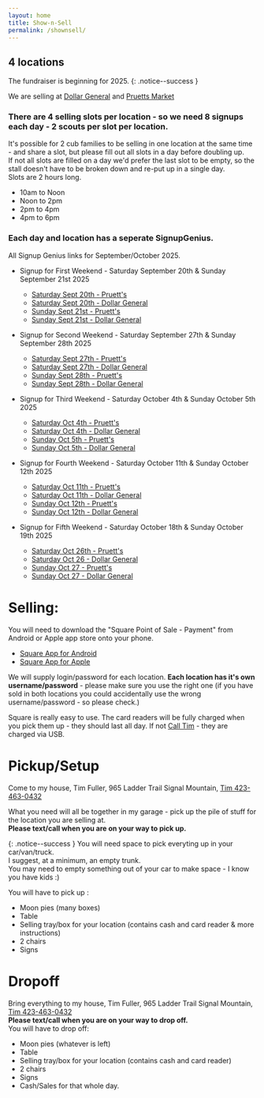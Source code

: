 ```yaml
---
layout: home
title: Show-n-Sell
permalink: /shownsell/
---
```


## 4 locations

The fundraiser is beginning for 2025. 
{: .notice--success }

We are selling at [Dollar General](https://www.google.com/maps/place/Dollar+General/@35.1744822,-85.3314633,17z/data=!3m2!4b1!5s0x8860f449559ad427:0xd12cea5ca04fd5cf!4m5!3m4!1s0x8860f44bffddafb7:0x14737cbbf3090bd2!8m2!3d35.1744822!4d-85.3292746) and 
[Pruetts Market](https://www.google.com/maps/place/Pruett's+Market/@35.1386309,-85.330655,17z/data=!3m1!4b1!4m5!3m4!1s0x8860f5919d29f255:0x510723ddf790f66a!8m2!3d35.1386309!4d-85.328461)


### There are 4 selling slots per location  - so we need 8 signups each day - 2 scouts per slot per location.

It's possible for 2 cub families to be selling in one location at the same time - and share a slot, but please fill out all slots in a day before doubling up.<br/>
If not all slots are filled on a day we'd prefer the last slot to be empty, so the stall doesn't have to be broken down and re-put up in a single day.<br/>
Slots are 2 hours long. 
- 10am to Noon
- Noon to 2pm
- 2pm to 4pm
- 4pm to 6pm

### Each day and location has a seperate SignupGenius.

All Signup Genius links for September/October 2025.
- Signup for First Weekend - Saturday September 20th & Sunday September 21st 2025
  - [Saturday Sept 20th - Pruett's](https://www.signupgenius.com/go/10C054BABAD2AA3F9C70-58282593-moonpie)
  - [Saturday Sept 20th - Dollar General](https://www.signupgenius.com/go/10C054BABAD2AA3F9C70-58282821-moonpie)
  - [Sunday Sept 21st - Pruett's](https://www.signupgenius.com/go/10C054BABAD2AA3F9C70-58282879-moonpie)
  - [Sunday Sept 21st - Dollar General](https://www.signupgenius.com/go/10C054BABAD2AA3F9C70-58282961-moonpie)

- Signup for Second Weekend - Saturday September 27th & Sunday September 28th 2025
  - [Saturday Sept 27th - Pruett's](https://www.signupgenius.com/go/10C054BABAD2AA3F9C70-58283216-moonpie)
  - [Saturday Sept 27th - Dollar General](https://www.signupgenius.com/go/10C054BABAD2AA3F9C70-58283213-moonpie)
  - [Sunday Sept 28th - Pruett's](https://www.signupgenius.com/go/10C054BABAD2AA3F9C70-58283217-moonpie)
  - [Sunday Sept 28th - Dollar General](https://www.signupgenius.com/go/10C054BABAD2AA3F9C70-58283228-moonpie)

- Signup for Third Weekend - Saturday October 4th & Sunday October 5th 2025
  - [Saturday Oct 4th - Pruett's](https://www.signupgenius.com/go/10C054BABAD2AA3F9C70-58283297-moonpie)
  - [Saturday Oct 4th - Dollar General](https://www.signupgenius.com/go/10C054BABAD2AA3F9C70-58283294-moonpie)
  - [Sunday Oct 5th - Pruett's](https://www.signupgenius.com/go/10C054BABAD2AA3F9C70-58283296-moonpie)
  - [Sunday Oct 5th - Dollar General](https://www.signupgenius.com/go/10C054BABAD2AA3F9C70-58283311-moonpie)
  
- Signup for Fourth Weekend - Saturday October 11th & Sunday October 12th 2025
  - [Saturday Oct 11th - Pruett's](https://www.signupgenius.com/go/10C054BABAD2AA3F9C70-58283339-moonpie)
  - [Saturday Oct 11th - Dollar General](https://www.signupgenius.com/go/10C054BABAD2AA3F9C70-58283362-moonpie)
  - [Sunday Oct 12th - Pruett's](https://www.signupgenius.com/go/10C054BABAD2AA3F9C70-58283352-moonpie)
  - [Sunday Oct 12th - Dollar General](https://www.signupgenius.com/go/10C054BABAD2AA3F9C70-58283361-moonpie)
  
- Signup for Fifth Weekend - Saturday October 18th & Sunday October 19th 2025
  - [Saturday Oct 26th - Pruett's](https://www.signupgenius.com/go/10C054BABAD2AA3F9C70-58283351-moonpie)
  - [Saturday Oct 26 - Dollar General](https://www.signupgenius.com/go/10C054BABAD2AA3F9C70-58283365-moonpie)
  - [Sunday Oct 27 - Pruett's](https://www.signupgenius.com/go/10C054BABAD2AA3F9C70-58283350-moonpie)
  - [Sunday Oct 27 - Dollar General](https://www.signupgenius.com/go/10C054BABAD2AA3F9C70-58283366-moonpie)


    


# Selling:
You will need to download the "Square Point of Sale - Payment" from Android or Apple app store onto your phone.
- [Square App for Android](https://play.google.com/store/search?q=square+app&c=apps)
- [Square App for Apple](https://apps.apple.com/us/app/square-point-of-sale-pos/id335393788)

We will supply login/password for each location. **Each location has it's own username/password** - please make sure you use the right one (if you have sold in both locations you could accidentally use the wrong username/password - so please check.)

Square is really easy to use. The card readers will be fully charged when you pick them up - they should last all day. If not [Call Tim](tel:4234630432) - they are charged via USB.

# Pickup/Setup
Come to my house, Tim Fuller, 965 Ladder Trail Signal Mountain, [Tim 423-463-0432](tel:4234630432) 

What you need will all be together in my garage - pick up the pile of stuff for the location you are selling at. 
<br/>
**Please text/call when you are on your way to pick up.**

{: .notice--success }
You will need space to pick everyting up in your car/van/truck.<br/>
I suggest, at a minimum, an empty trunk. <br/>
You may need to empty something out of your car to make space - I know you have kids :)

You will have to pick up : 
- Moon pies (many boxes)
- Table 
- Selling tray/box for your location (contains cash and card reader & more instructions)
- 2 chairs
- Signs

# Dropoff
Bring everything to my house, Tim Fuller, 965 Ladder Trail Signal Mountain, [Tim 423-463-0432](tel:4234630432) 
<br/>
**Please text/call when you are on your way to drop off.**
<br/>
You will have to drop off: 
- Moon pies (whatever is left)
- Table 
- Selling tray/box for your location (contains cash and card reader)
- 2 chairs
- Signs
- Cash/Sales for that whole day.


